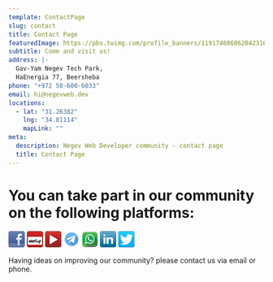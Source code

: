 ```yaml
---
template: ContactPage
slug: contact
title: Contact Page
featuredImage: https://pbs.twimg.com/profile_banners/1191746068620423168/1572971125/1500x500
subtitle: Come and visit us!
address: |-
  Gav-Yam Negev Tech Park,
  HaEnergia 77, Beersheba
phone: "+972 50-600-6033"
email: hi@negevweb.dev
locations:
  - lat: "31.26382"
    lng: "34.81114"
    mapLink: ""
meta:
  description: Negev Web Developer community - contact page
  title: Contact Page
---
```


# You can take part in our community on the following platforms:

<div class="links">

[![Facebook group](./static/images/facebook-32x32.png)](https://www.facebook.com/groups/145321082797079)
[![Meetup group](./static/images//meetup-32x32.png)](https://www.meetup.com/NegevDev/)
[![Youtube Channel](./static/images/youtube-32x32.png)](https://www.youtube.com/channel/UCeb23koM86s-w9534jdRxIQ)
[![Telegram Channel](./static/images/Telegram-icon.png)](https://t.me/negevWeb)
[![What'sApp Group](./static/images/Apps-Whatsapp-icon.png)](https://chat.whatsapp.com/KDDqvR09Esp7eL3y9uukZh)
[![linkedin](./static/images//linkedin-32x32.png)](https://linkedin.com/company/42092006/)
[![Fallow us in twitter](./static/images/twitter-32x32.png)](https://twitter.com/NegevDev)

</div>

Having ideas on improving our community?
please contact us via email or phone.

